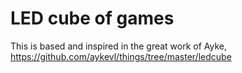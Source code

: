 # LED cube of games

This is based and inspired in the great work of Ayke, https://github.com/aykevl/things/tree/master/ledcube 